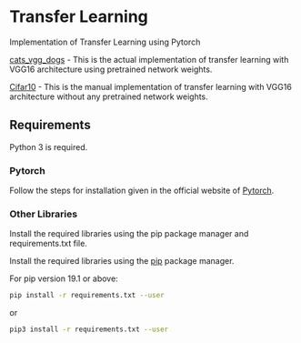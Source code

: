 # Transfer Learning

Implementation of Transfer Learning using Pytorch

[cats_vgg_dogs](cats_vgg_dogs.ipynb) - This is the actual implementation of transfer learning with VGG16 architecture using pretrained network weights.

[Cifar10](Cifar10.ipynb) - This is the manual implementation of transfer learning with VGG16 architecture without any pretrained network weights.

## Requirements

Python 3 is required.

### Pytorch

Follow the steps for installation given in the official website of [Pytorch](https://pytorch.org).

### Other Libraries

Install the required libraries using the pip package manager and requirements.txt file.

Install the required libraries using the [pip](https://pip.pypa.io/en/stable/) package manager.

For pip version 19.1 or above:

~~~bash
pip install -r requirements.txt --user
~~~

or

~~~bash
pip3 install -r requirements.txt --user
~~~